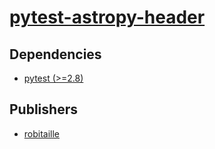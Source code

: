 # [pytest-astropy-header](https://pypi.org/project/pytest-astropy-header)

## Dependencies
- [pytest (>=2.8)](packages/p/pytest.md)



## Publishers
- [robitaille](https://pypi.org/user/robitaille)

